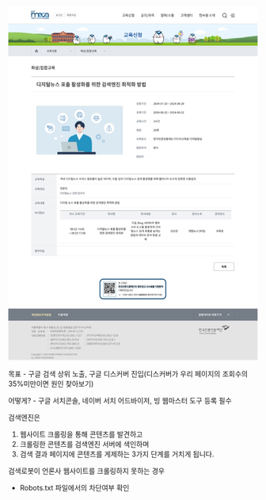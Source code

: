 <img src="../img/디지털뉴스 표출 활성화를 위한 검색엔진 최적화 방법.jpeg" alt="디지털뉴스 표출 활성화를 위한 검색엔진 최적화 방법">

목표 - 구글 검색 상위 노출, 구글 디스커버 진입(디스커버가 우리 페이지의 조회수의 35%미만이면 원인 찾아보기)

어떻게? - 구글 서치콘솔, 네이버 서치 어드바이저, 빙 웹마스터 도구 등록 필수

검색엔진은

1. 웹사이트 크롤링을 통해 콘텐츠를 발견하고
2. 크롤링한 콘텐츠를 검색엔진 서버에 색인하며
3. 검색 결과 페이지에 콘텐츠를 게제하는 3가지 단계를 거치게 됩니다.

검색로봇이 언론사 웹사이트를 크롤링하지 못하는 경우

- Robots.txt 파일에서의 차단여부 확인
